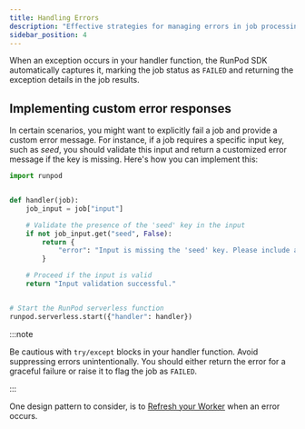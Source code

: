 ```yaml
---
title: Handling Errors
description: "Effective strategies for managing errors in job processing with RunPod."
sidebar_position: 4
---
```


When an exception occurs in your handler function, the RunPod SDK automatically captures it, marking the job status as `FAILED` and returning the exception details in the job results.

## Implementing custom error responses

In certain scenarios, you might want to explicitly fail a job and provide a custom error message. For instance, if a job requires a specific input key, such as _seed_, you should validate this input and return a customized error message if the key is missing. Here's how you can implement this:

```python
import runpod


def handler(job):
    job_input = job["input"]

    # Validate the presence of the 'seed' key in the input
    if not job_input.get("seed", False):
        return {
            "error": "Input is missing the 'seed' key. Please include a seed and retry your request."
        }

    # Proceed if the input is valid
    return "Input validation successful."


# Start the RunPod serverless function
runpod.serverless.start({"handler": handler})
```

:::note

Be cautious with `try/except` blocks in your handler function. Avoid suppressing errors unintentionally. You should either return the error for a graceful failure or raise it to flag the job as `FAILED`.

:::

One design pattern to consider, is to [Refresh your Worker](/serverless/workers/handlers/handler-additional-controls#refresh-worker) when an error occurs.
